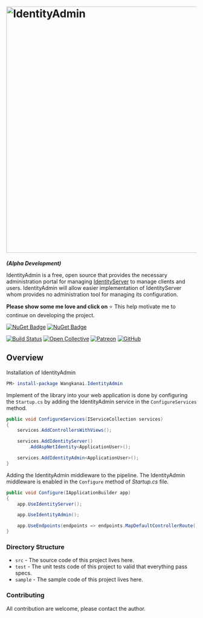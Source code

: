 # <img src="https://raw.githubusercontent.com/wangkanai/IdentityAdmin/main/asset/Identity-admin-logo.svg?sanitize=true" width="650" alt="IdentityAdmin" />

***(Alpha Development)***

IdentityAdmin is a free, open source that provides the necessary administration portal for managing [IdentityServer](https://github.com/IdentityServer/) to manage clients and users. IdentityAdmin will allow easier implementation of IdentityServer whom provides no administration tool for managing its configuration.

**Please show some me love and click on** :star: This help motivate me to continue on developing the project.

[![NuGet Badge](https://buildstats.info/nuget/wangkanai.IdentityAdmin)](https://www.nuget.org/packages/wangkanai.IdentityAdmin)
[![NuGet Badge](https://buildstats.info/nuget/wangkanai.IdentityAdmin?includePreReleases=true)](https://www.nuget.org/packages/wangkanai.IdentityAdmin)

[![Build Status](https://dev.azure.com/wangkanai/GitHub/_apis/build/status/wangkanai?branchName=main)](https://dev.azure.com/wangkanai/GitHub/_build/latest?definitionId=20&branchName=main)
[![Open Collective](https://img.shields.io/badge/open%20collective-support%20me-3385FF.svg)](https://opencollective.com/wangkanai)
[![Patreon](https://img.shields.io/badge/patreon-support%20me-d9643a.svg)](https://www.patreon.com/wangkanai)
[![GitHub](https://img.shields.io/github/license/wangkanai/wangkanai)](https://github.com/wangkanai/wangkanai/blob/main/LICENSE)

## Overview

Installation of IdentityAdmin

```powershell
PM> install-package Wangkanai.IdentityAdmin
```

Implement of the library into your web application is done by configuring the `Startup.cs` by adding the IdentityAdmin service in the `ConfigureServices` method.

```csharp
public void ConfigureServices(IServiceCollection services)
{
    services.AddControllersWithViews();

    services.AddIdentityServer()
        .AddAspNetIdentity<ApplicationUser>();

    services.AddIdentityAdmin<ApplicationUser>();
}
```

Adding the IdentityAdmin middleware to the pipeline. The IdentityAdmin middleware is enabled in the `Configure` method of *Startup.cs* file.

```csharp
public void Configure(IApplicationBuilder app)
{
    app.UseIdentityServer();

    app.UseIdentityAdmin();

    app.UseEndpoints(endpoints => endpoints.MapDefaultControllerRoute());
}
```

### Directory Structure

* `src` - The source code of this project lives here.
* `test` - The unit tests code of this project to valid that everything pass specs.
* `sample` - The sample code of this project lives here. 

### Contributing

All contribution are welcome, please contact the author.
